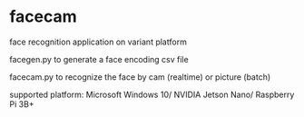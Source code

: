 # facecam
face recognition application on variant platform

facegen.py to generate a face encoding csv file

facecam.py to recognize the face by cam (realtime) or picture (batch)

supported platform: Microsoft Windows 10/ NVIDIA Jetson Nano/ Raspberry Pi 3B+

